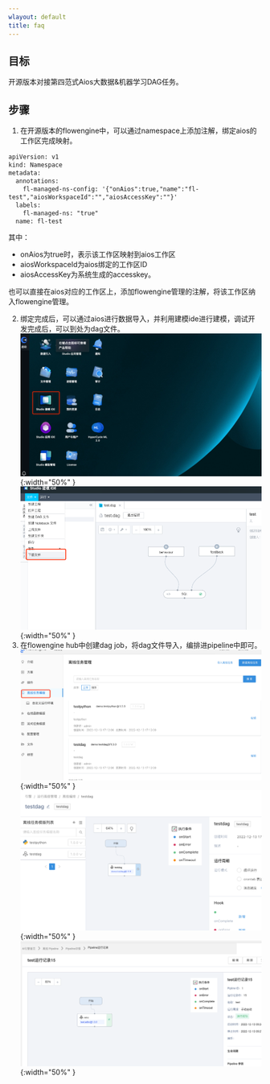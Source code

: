 ```yaml
---
wlayout: default
title: faq
---
```

## 目标

开源版本对接第四范式Aios大数据&机器学习DAG任务。

## 步骤

1. 在开源版本的flowengine中，可以通过namespace上添加注解，绑定aios的工作区完成映射。

```
apiVersion: v1
kind: Namespace
metadata:
  annotations:
    fl-managed-ns-config: '{"onAios":true,"name":"fl-test","aiosWorkspaceId":"","aiosAccessKey":""}'
  labels:
    fl-managed-ns: "true"
  name: fl-test
```

其中：

* onAios为true时，表示该工作区映射到aios工作区
* aiosWorkspaceId为aios绑定的工作区ID
* aiosAccessKey为系统生成的accesskey。

也可以直接在aios对应的工作区上，添加flowengine管理的注解，将该工作区纳入flowengine管理。

2. 绑定完成后，可以通过aios进行数据导入，并利用建模ide进行建模，调试开发完成后，可以到处为dag文件。
   ![abc](./images/studio.png){:width="50%" }
   ![abc](./images/dag.png){:width="50%" }
3. 在flowengine hub中创建dag job，将dag文件导入，编排进pipeline中即可。
   ![abc](./images/dagjob.png){:width="50%" }
   ![abc](./images/testdag.png){:width="50%" }
   ![abc](./images/dagrun.png){:width="50%" }
